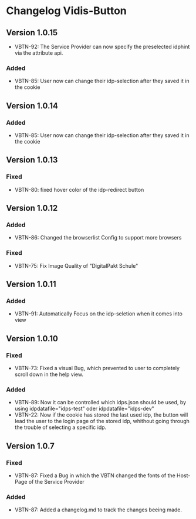 # Changelog Vidis-Button

## Version 1.0.15

- VBTN-92: The Service Provider can now specify the preselected idphint via the attribute api.

### Added

- VBTN-85: User now can change their idp-selection after they saved it in the cookie

## Version 1.0.14

### Added

- VBTN-85: User now can change their idp-selection after they saved it in the cookie

## Version 1.0.13

### Fixed

- VBTN-80: fixed hover color of the idp-redirect button

## Version 1.0.12

### Added

- VBTN-86: Changed the browserlist Config to support more browsers

### Fixed

- VBTN-75: Fix Image Quality of "DigitalPakt Schule"

## Version 1.0.11

### Added

- VBTN-91: Automatically Focus on the idp-seletion when it comes into view

## Version 1.0.10

### Fixed

- VBTN-73: Fixed a visual Bug, which prevented to user to completely scroll down in the help view.

### Added

- VBTN-89: Now it can be controlled which idps.json should be used, by using idpdatafile="idps-test" oder idpdatafile="idps-dev"
- VBTN-22: Now if the cookie has stored the last used idp, the button will lead the user to the login page of the stored idp,
  whithout going through the trouble of selecting a specific idp.

## Version 1.0.7

### Fixed

- VBTN-87: Fixed a Bug in which the VBTN changed the fonts of the Host-Page of the Service Provider

### Added

- VBTN-87: Added a changelog.md to track the changes beeing made.

